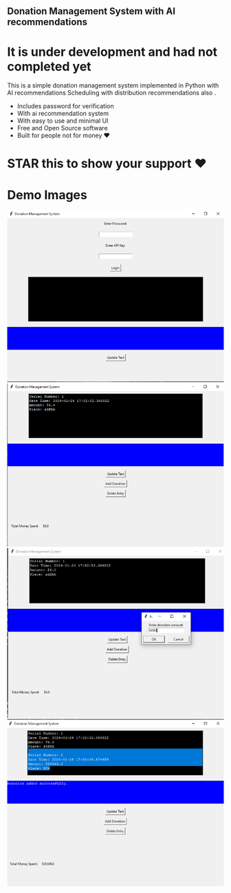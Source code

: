 ## Donation Management System with AI recommendations

# It is under development and had not completed yet 

This is a simple donation management system implemented in Python with AI recommendations Scheduling with distribution recommendations also .


 - Includes password for verification
 - With ai recommendation system 
 - With easy to use and minimal UI
 - Free and Open Source software
 - Built for people not for money ♥

 # STAR this to show your support ♥

# Demo Images
![img1](img1.png)
![img2](img2.png)
![img3](img3.png)
![img4](img4.png)